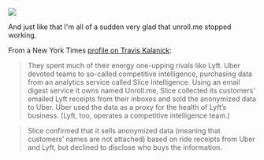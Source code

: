 <!-- slug: 2017/04/23/33 -->
<!-- published: 2017-04-23T21:52:06.917Z -->

![](https://cdn.filestackcontent.com/v4wPEh5dQJqHKNKLGXXC)

And just like that I'm all of a sudden very glad that unroll.me stopped working.

From a New York Times [profile on Travis Kalanick](https://www.nytimes.com/2017/04/23/technology/travis-kalanick-pushes-uber-and-himself-to-the-precipice.html):

> They spent much of their energy one-upping rivals like Lyft. Uber devoted teams to so-called competitive intelligence, purchasing data from an analytics service called Slice Intelligence. Using an email digest service it owns named Unroll.me, Slice collected its customers’ emailed Lyft receipts from their inboxes and sold the anonymized data to Uber. Uber used the data as a proxy for the health of Lyft’s business. (Lyft, too, operates a competitive intelligence team.)

> Slice confirmed that it sells anonymized data (meaning that customers’ names are not attached) based on ride receipts from Uber and Lyft, but declined to disclose who buys the information.